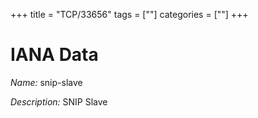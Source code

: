 +++
title = "TCP/33656"
tags = [""]
categories = [""]
+++

# IANA Data

_Name:_ snip-slave

_Description:_ SNIP Slave

